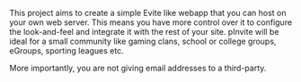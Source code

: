 This project aims to create a simple Evite like webapp that you can host on your own web server. This means you have more control over it to configure the look-and-feel and integrate it with the rest of your site. pInvite will be ideal for a small community like gaming clans, school or college groups, eGroups, sporting leagues etc.

More importantly, you are not giving email addresses to a third-party.